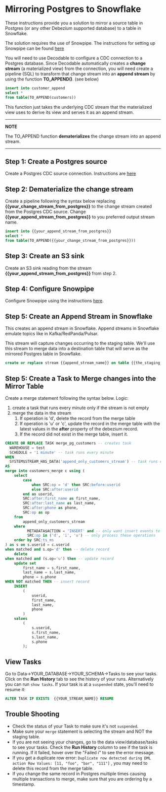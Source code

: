 # Mirroring Postgres to Snowflake
These instructions provide you a solution to mirror a source table in Postgres (or any other Debezium supported database) to a table in Snowflake.

The solution requires the use of Snowpipe. The instructions for setting up Snowpipe can be found [here](README.md)

You will need to use Decodable to configure a CDC connection to a Postgres database. Since Decodable automatically creates a **change stream** (a materialized view) from the connection, you will need create a pipeline (SQL) to transform that change stream into an **append stream** by using the function **TO_APPEND()**. (see below)

```sql
insert into customer_append
select *
from table(TO_APPEND(customers))
```

This function just takes the underlying CDC stream that the materialized view uses to derive its view and serves it as an append stream. 

---
**NOTE**

The TO_APPEND function **dematerializes** the change stream into an append stream.

---


## Step 1: Create a Postgres source
 Create a Postgres CDC source connection. Instructions are [here](https://docs.decodable.co/docs/connector-reference-postgres-cdc)

## Step 2: Dematerialize the change stream
Create a pipeline following the syntax below replacing **{{your_change_stream_from_postgres}}** to the change stream created from the Postgres CDC source. Change **{{your_append_stream_from_postgres}}** to you preferred output stream name.

```sql
insert into {{your_append_stream_from_postgres}}
select *
from table(TO_APPEND({{your_change_stream_from_postgres}}))
```

## Step 3: Create an S3 sink
Create an S3 sink reading from the stream **{{your_append_stream_from_postgres}}** from step 2.

## Step 4: Configure Snowpipe
Configure Snowpipe using the instructions [here](README.md).

## Step 5: Create an Append Stream in Snowflake
This creates an append stream in Snowflake. Append streams in Snowflake emulate topics like in Kafka/RedPanda/Pulsar.

This stream will capture changes occurring to the staging table. We'll use this stream to merge data into a destination table that will serve as the mirrored Postgres table in Snowflake.

```sql
create or replace stream {{append_stream_name}} on table {{the_staging_table_name}} append_only=true;
```

## Step 5: Create a Task to Merge changes into the Mirror Table
Create a merge statement following the syntax below. Logic:

1. create a task that runs every minute only if the stream is not empty
2. merge the data in the stream
   1. If operation is 'd', delete the record from the merge table
   2. If operation is 'u' or 'c', update the record in the merge table with the latest values in the **after** property of the debezium record.
   3. If the record did not exist in the merge table, insert it. 

```sql
CREATE OR REPLACE TASK merge_pg_customers -- creates task
  WAREHOUSE = test
  SCHEDULE = '1 minute' -- task runs every minute
WHEN
  SYSTEM$STREAM_HAS_DATA('append_only_customers_stream') -- task runs only if the stream has data
AS
merge into customers_merge c using (
    select
        case 
            when SRC:op = 'd' then SRC:before:userid
            else SRC:after:userid 
        end as userid,
        SRC:after:first_name as first_name,
        SRC:after:last_name as last_name,
        SRC:after:phone as phone,
        SRC:op as op
    from
        append_only_customers_stream
    where 
          METADATA$ACTION = 'INSERT' and -- only want insert events to the staging table
          SRC:op in ('d', 'i', 'u') -- only process these operations
    order by SRC:ts_ms
) as s on s.userid = c.userid
when matched and s.op='d' then -- delete record
    delete
when matched and (s.op='u') then -- update record
    update set
        first_name = s.first_name,
        last_name = s.last_name,
        phone = s.phone
WHEN NOT matched THEN -- insert record
    INSERT
        (
            userid,
            first_name,
            last_name,
            phone
        )
    values
        (
            s.userid,
            s.first_name,
            s.last_name,
            s.phone
        );

```

## View Tasks
Go to Data->YOUR_DATABASE->YOUR_SCHEMA->Tasks to see your tasks. Click on the **Run History** tab to see the history of your runs. Alternatively you can run `show tasks`. If your task is at a `suspended` state, you'll need to resume it:

```sql
ALTER TASK IF EXISTS  {{YOUR_STREAM_NAME}} RESUME
```

## Trouble Shooting

- Check the status of your Task to make sure it's not `suspended`.
- Make sure your `merge` statement is selecting the stream and NOT the staging table.
- If you are not seeing your changes, go to the data view/database/tasks to see your tasks. Check the **Run History** column to see if the task is running. If it failed, hover over the "Failed i" to see the error message.
- If you get a duplicate row error: `Duplicate row detected during DML action Row Values: [11, "foo", "bar", "111"]` , you may need to delete this record from the merge table.
- If you change the same record in Postgres multiple times causing multiple transactions to merge, make sure that you are ordering by a timestamp.